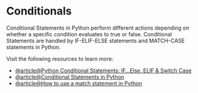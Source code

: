 # Conditionals

Conditional Statements in Python perform different actions depending on whether a specific condition evaluates to true or false. Conditional Statements are handled by IF-ELIF-ELSE statements and MATCH-CASE statements in Python.

Visit the following resources to learn more:

- [@article@Python Conditional Statements: IF…Else, ELIF & Switch Case](https://www.guru99.com/if-loop-python-conditional-structures.html)
- [@article@Conditional Statements in Python](https://realpython.com/python-conditional-statements/)
- [@article@How to use a match statement in Python](https://learnpython.com/blog/python-match-case-statement/)

